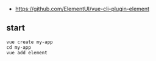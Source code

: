 * https://github.com/ElementUI/vue-cli-plugin-element
## start
```
vue create my-app
cd my-app
vue add element
```
